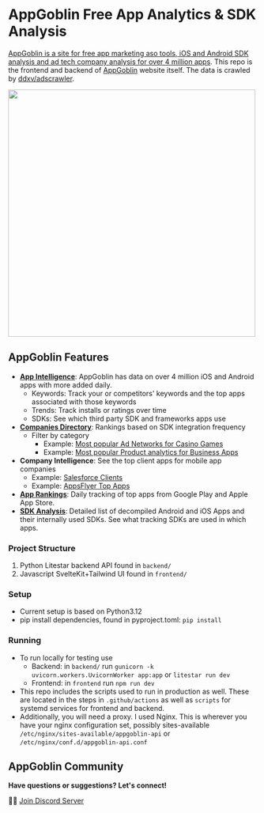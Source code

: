 # AppGoblin Free App Analytics & SDK Analysis

[AppGoblin is a site for free app marketing aso tools, iOS and Android SDK analysis and ad tech company analysis for over 4 million apps](https://appgoblin.info).  This repo is the frontend and backend of [AppGoblin](https://appgoblin.info) website itself. The data is crawled by [ddxv/adscrawler](https://github.com/ddxv/adscrawler).

[<img src="/frontend/static/appgoblin_screenshot.png" width="500"/>](/frontend/static/appgoblin_screenshot.png)


## AppGoblin Features

- **[App Intelligence](https://appgoblin.info/)**: AppGoblin has data on over 4 million iOS and Android apps with more added daily.
  - Keywords: Track your or competitors' keywords and the top apps associated with those keywords
  - Trends: Track installs or ratings over time
  - SDKs: See which third party SDK and frameworks apps use
- **[Companies Directory](https://appgoblin.info/companies)**: Rankings based on SDK integration frequency
  - Filter by category
    - Example: [Most popular Ad Networks for Casino Games](https://appgoblin.info/companies/types/ad-networks/game_casino)
    - Example: [Most popular Product analytics for Business Apps](https://appgoblin.info/companies/types/product-analytics/business)
- **Company Intelligence**: See the top client apps for mobile app companies
  - Example: [Salesforce Clients](https://appgoblin.info/companies/salesforce.com)
  - Example: [AppsFlyer Top Apps](https://appgoblin.info/companies/appsflyer.com)
- **[App Rankings](https://appgoblin.info/rankings/store/1/collection/1/category/1/US)**: Daily tracking of top apps from Google Play and Apple App Store.
- **[SDK Analysis](https://appgoblin.info/sdks)**: Detailed list of decompiled Android and iOS Apps and their internally used SDKs. See what tracking SDKs are used in which apps.

### Project Structure

1.  Python Litestar backend API found in `backend/`
2.  Javascript SvelteKit+Tailwind UI found in `frontend/`


### Setup

- Current setup is based on Python3.12
- pip install dependencies, found in pyproject.toml: `pip install`

### Running

- To run locally for testing use
  - Backend: in `backend/` run `gunicorn -k uvicorn.workers.UvicornWorker app:app` or `litestar run dev`
  - Frontend: in `frontend` run `npm run dev`
- This repo includes the scripts used to run in production as well. These are located in the steps in `.github/actions` as well as `scripts` for systemd services for frontend and backend.
- Additionally, you will need a proxy. I used Nginx. This is wherever you have your nginx configuration set, possibly sites-available `/etc/nginx/sites-available/appgoblin-api` or `/etc/nginx/conf.d/appgoblin-api.conf`

## AppGoblin Community

**Have questions or suggestions? Let's connect!**

🧙‍♂️ [Join Discord Server](https://discord.gg/7jpWEhkXRW)
